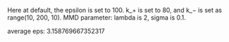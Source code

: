 Here at default, the epsilon is set to 100. k_+ is set to 80, and k_− is set as range(10, 200, 10). MMD parameter: lambda is 2, sigma is 0.1.

average eps: 3.158769667352317
